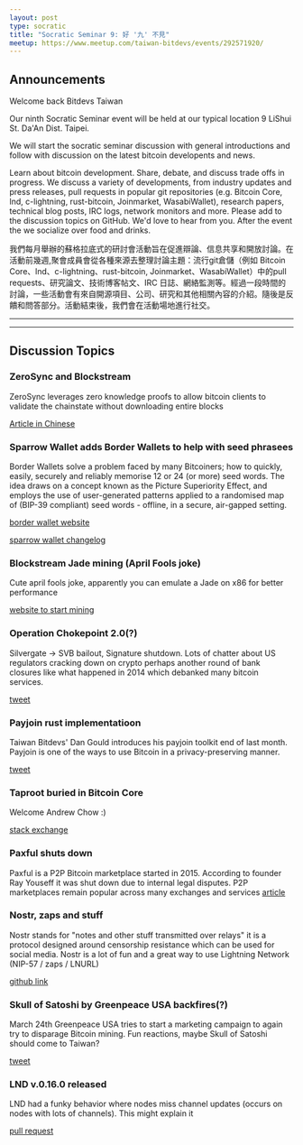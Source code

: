 ```yaml
---
layout: post
type: socratic
title: "Socratic Seminar 9: 好 '九' 不見"
meetup: https://www.meetup.com/taiwan-bitdevs/events/292571920/
---
```


## Announcements
Welcome back Bitdevs Taiwan

Our ninth Socratic Seminar event will be held at our typical location 9 LiShui St. Da'An Dist. Taipei.

We will start the socratic seminar discussion with general introductions and follow with discussion on the latest bitcoin developents and news.

Learn about bitcoin development. Share, debate, and discuss trade offs in progress. We discuss a variety of developments, from industry updates and press releases, pull requests in popular git repositories (e.g. Bitcoin Core, lnd, c-lightning, rust-bitcoin, Joinmarket, WasabiWallet), research papers, technical blog posts, IRC logs, network monitors and more. Please add to the discussion topics on GitHub. We'd love to hear from you. After the event the we socialize over food and drinks. 

我們每月舉辦的蘇格拉底式的研討會活動旨在促進辯論、信息共享和開放討論。在活動前幾週,聚會成員會從各種來源去整理討論主題：流行git倉儲（例如 Bitcoin Core、lnd、c-lightning、rust-bitcoin, Joinmarket、WasabiWallet）中的pull requests、研究論文、技術博客帖文、IRC 日誌、網絡監測等。經過一段時間的討論，一些活動會有來自開源項目、公司、研究和其他相關內容的介紹。隨後是反饋和問答部分。活動結束後，我們會在活動場地進行社交。

---
---

## Discussion Topics

### ZeroSync and Blockstream

ZeroSync leverages zero knowledge proofs to allow bitcoin clients to validate the chainstate without downloading entire blocks

[Article in Chinese](https://news.cnyes.com/news/id/5134900)

### Sparrow Wallet adds Border Wallets to help with seed phrasees

Border Wallets solve a problem faced by many Bitcoiners; how to quickly, easily, securely and reliably memorise 12 or 24 (or more) seed words. The idea draws on a concept known as the Picture Superiority Effect, and employs the use of user-generated patterns applied to a randomised map of (BIP-39 compliant) seed words - offline, in a secure, air-gapped setting.

[border wallet website](https://www.borderwallets.com/)

[sparrow wallet changelog](https://github.com/sparrowwallet/sparrow/releases)

### Blockstream Jade mining (April Fools joke)

Cute april fools joke, apparently you can emulate a Jade on x86 for better performance 

[website to start mining ](https://jademiner.blockstream.com/)

### Operation Chokepoint 2.0(?)
Silvergate -> SVB bailout, Signature shutdown.  Lots of chatter about US regulators cracking down on crypto perhaps another round of bank closures like what happened in 2014 which debanked many bitcoin services.

[tweet](https://twitter.com/jimmysong/status/1641083651873206272?s=20)


### Payjoin rust implementatioon

Taiwan Bitdevs' Dan Gould introduces his payjoin toolkit end of last month. Payjoin is one of the ways to use Bitcoin in a privacy-preserving manner. 

[tweet](https://twitter.com/bitgould/status/1640746521829208066?s=20)

### Taproot buried in Bitcoin Core
Welcome Andrew Chow :)

[stack exchange](https://bitcoin.stackexchange.com/questions/117569/why-isnt-the-taproot-deployment-buried-in-bitcoin-core)

### Paxful shuts down
Paxful is a P2P Bitcoin marketplace started in 2015. According to founder Ray Youseff it was shut down due to internal legal disputes. P2P marketplaces remain popular across many exchanges and services
[article](https://decrypt.co/125411/paxful-bitcoin-marketplace-closure-cofounder-lawsuit)

### Nostr, zaps and stuff

Nostr stands for "notes and other stuff transmitted over relays" it is a protocol designed around censorship resistance which can be used for social media. Nostr is a lot of fun and a great way to use Lightning Network (NIP-57 / zaps / LNURL)

[github link](https://github.com/nostr-protocol/nostr)

### Skull of Satoshi by Greenpeace USA backfires(?)

March 24th Greenpeace USA tries to start a marketing campaign to again try to disparage Bitcoin mining. Fun reactions, maybe Skull of Satoshi should come to Taiwan?

[tweet](https://twitter.com/greenpeaceusa/status/1638952445542801425?s=20)

### LND v.0.16.0 released
LND had a funky behavior where nodes miss channel updates (occurs on nodes with lots of channels). This might explain it

[pull request](https://github.com/lightningnetwork/lnd/pull/7239)
